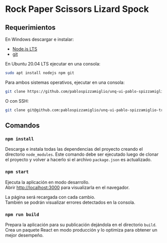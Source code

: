 # Rock Paper Scissors Lizard Spock

## Requerimientos

En Windows descargar e instalar:

- [Node.js LTS](https://nodejs.org/en/)
- [git](https://git-scm.com/)

En Ubuntu 20.04 LTS ejecutar en una consola:

```bash
sudo apt install nodejs npm git
```

Para ambos sistemas operativos, ejecutar en una consola:

```bash
git clone https://github.com/pablospizzamiglio/unq-ui-pablo-spizzamiglio-trabajo-final.git
```

O con SSH:

```bash
git clone git@github.com:pablospizzamiglio/unq-ui-pablo-spizzamiglio-trabajo-final.git
```

## Comandos

### `npm install`

Descarga e instala todas las dependencias del proyecto creando el directorio `node_modules`.
Este comando debe ser ejecutado luego de clonar el proyecto y volver a hacerlo si el archivo `package.json` es actualizado.

### `npm start`

Ejecuta la aplicación en modo desarrollo.\
Abrir [http://localhost:3000](http://localhost:3000) para visualizarla en el navegador.

La página será recargada con cada cambio.\
También se podrán visualizar errores detectados en la consola.

### `npm run build`

Prepara la aplicación para su publicación dejándola en el directorio `build`.\
Crea un paquete React en modo producción y lo optimiza para obtener un mejor desempeño.

